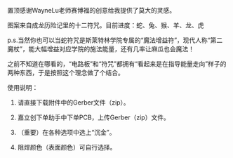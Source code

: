 置顶感谢WayneLu老师赛博福的创意给我提供了莫大的灵感。

图案来自成龙历险记里的十二符咒。目前进度：蛇、兔、猴、羊、龙、虎

p.s.当然你也可以当蛇符咒是斯莱特林学院专属的“魔法增益符”，现代人称“第二魔杖”，能大幅增益对应学院的施法能量，还有几率让麻瓜也会魔法！

之前不知道在哪看的，“电路板”和“符咒”都拥有“看起来是在指导能量走向”样子的两种东西，于是按照这个理念做了个结合。

 

使用说明：

1. 请直接下载附件中的Gerber文件（zip）。

2. 嘉立创下单助手中下单PCB，上传Gerber（zip）文件。

3. （重要）在各种选项中选上“沉金”。

4. 阻焊颜色（表面颜色）可自行选择。

